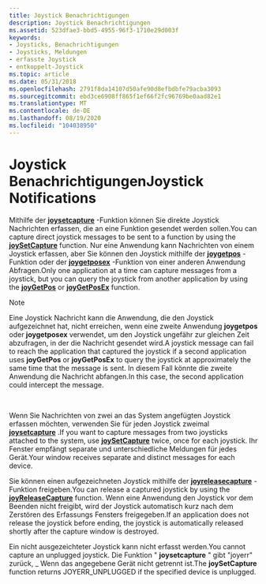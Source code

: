 ```yaml
---
title: Joystick Benachrichtigungen
description: Joystick Benachrichtigungen
ms.assetid: 523dfae3-bbd5-4955-96f3-1710e29d003f
keywords:
- Joysticks, Benachrichtigungen
- Joysticks, Meldungen
- erfasste Joystick
- entkoppelt-Joystick
ms.topic: article
ms.date: 05/31/2018
ms.openlocfilehash: 2791f8da14107d50afe90d8efbdbfe79acba3093
ms.sourcegitcommit: ebd3ce6908ff865f1ef66f2fc96769be0aad82e1
ms.translationtype: MT
ms.contentlocale: de-DE
ms.lasthandoff: 08/19/2020
ms.locfileid: "104038950"
---
```

# <a name="joystick-notifications"></a><span data-ttu-id="17eee-107">Joystick Benachrichtigungen</span><span class="sxs-lookup"><span data-stu-id="17eee-107">Joystick Notifications</span></span>

<span data-ttu-id="17eee-108">Mithilfe der [**joysetcapture**](/windows/win32/api/joystickapi/nf-joystickapi-joysetcapture) -Funktion können Sie direkte Joystick Nachrichten erfassen, die an eine Funktion gesendet werden sollen.</span><span class="sxs-lookup"><span data-stu-id="17eee-108">You can capture direct joystick messages to be sent to a function by using the [**joySetCapture**](/windows/win32/api/joystickapi/nf-joystickapi-joysetcapture) function.</span></span> <span data-ttu-id="17eee-109">Nur eine Anwendung kann Nachrichten von einem Joystick erfassen, aber Sie können den Joystick mithilfe der [**joygetpos**](/windows/win32/api/joystickapi/nf-joystickapi-joygetpos) -Funktion oder der [**joygetposex**](/windows/win32/api/joystickapi/nf-joystickapi-joygetposex) -Funktion von einer anderen Anwendung Abfragen.</span><span class="sxs-lookup"><span data-stu-id="17eee-109">Only one application at a time can capture messages from a joystick, but you can query the joystick from another application by using the [**joyGetPos**](/windows/win32/api/joystickapi/nf-joystickapi-joygetpos) or [**joyGetPosEx**](/windows/win32/api/joystickapi/nf-joystickapi-joygetposex) function.</span></span>

> [!Note]  
> <span data-ttu-id="17eee-110">Eine Joystick Nachricht kann die Anwendung, die den Joystick aufgezeichnet hat, nicht erreichen, wenn eine zweite Anwendung **joygetpos** oder **joygetposex** verwendet, um den Joystick ungefähr zur gleichen Zeit abzufragen, in der die Nachricht gesendet wird.</span><span class="sxs-lookup"><span data-stu-id="17eee-110">A joystick message can fail to reach the application that captured the joystick if a second application uses **joyGetPos** or **joyGetPosEx** to query the joystick at approximately the same time that the message is sent.</span></span> <span data-ttu-id="17eee-111">In diesem Fall könnte die zweite Anwendung die Nachricht abfangen.</span><span class="sxs-lookup"><span data-stu-id="17eee-111">In this case, the second application could intercept the message.</span></span>

 

<span data-ttu-id="17eee-112">Wenn Sie Nachrichten von zwei an das System angefügten Joystick erfassen möchten, verwenden Sie für jeden Joystick zweimal [**joysetcapture**](/windows/win32/api/joystickapi/nf-joystickapi-joysetcapture) .</span><span class="sxs-lookup"><span data-stu-id="17eee-112">If you want to capture messages from two joysticks attached to the system, use [**joySetCapture**](/windows/win32/api/joystickapi/nf-joystickapi-joysetcapture) twice, once for each joystick.</span></span> <span data-ttu-id="17eee-113">Ihr Fenster empfängt separate und unterschiedliche Meldungen für jedes Gerät.</span><span class="sxs-lookup"><span data-stu-id="17eee-113">Your window receives separate and distinct messages for each device.</span></span>

<span data-ttu-id="17eee-114">Sie können einen aufgezeichneten Joystick mithilfe der [**joyreleasecapture**](/windows/win32/api/joystickapi/nf-joystickapi-joyreleasecapture) -Funktion freigeben.</span><span class="sxs-lookup"><span data-stu-id="17eee-114">You can release a captured joystick by using the [**joyReleaseCapture**](/windows/win32/api/joystickapi/nf-joystickapi-joyreleasecapture) function.</span></span> <span data-ttu-id="17eee-115">Wenn eine Anwendung den Joystick vor dem Beenden nicht freigibt, wird der Joystick automatisch kurz nach dem Zerstören des Erfassungs Fensters freigegeben.</span><span class="sxs-lookup"><span data-stu-id="17eee-115">If an application does not release the joystick before ending, the joystick is automatically released shortly after the capture window is destroyed.</span></span>

<span data-ttu-id="17eee-116">Ein nicht ausgezeichteter Joystick kann nicht erfasst werden.</span><span class="sxs-lookup"><span data-stu-id="17eee-116">You cannot capture an unplugged joystick.</span></span> <span data-ttu-id="17eee-117">Die Funktion " **joysetcapture** " gibt "joyerr" zurück, \_ Wenn das angegebene Gerät nicht getrennt ist.</span><span class="sxs-lookup"><span data-stu-id="17eee-117">The **joySetCapture** function returns JOYERR\_UNPLUGGED if the specified device is unplugged.</span></span>

 

 